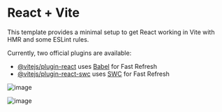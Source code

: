 # React + Vite

This template provides a minimal setup to get React working in Vite with HMR and some ESLint rules.

Currently, two official plugins are available:

- [@vitejs/plugin-react](https://github.com/vitejs/vite-plugin-react/blob/main/packages/plugin-react/README.md) uses [Babel](https://babeljs.io/) for Fast Refresh
- [@vitejs/plugin-react-swc](https://github.com/vitejs/vite-plugin-react-swc) uses [SWC](https://swc.rs/) for Fast Refresh

![image](https://github.com/bobgus39/Recetario/assets/126803536/c889735d-a34f-4aec-bdc6-c6a5360e216c)


![image](https://github.com/bobgus39/Recetario/assets/126803536/83715766-087c-48bd-8a8d-63a67bd7afe2)
